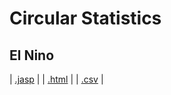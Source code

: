 #  Circular Statistics 



## El Nino 
 | [.jasp](https://github.com/jasp-stats/jasp-data-library/raw/main/El%20Nino/El%20Nino.jasp) | | [.html](https://htmlpreview.github.io/?https://github.com/jasp-stats/jasp-data-library/blob/main/El%20Nino/El_Nino.html) | | [.csv](https://raw.githubusercontent.com/jasp-stats/jasp-data-library/main/El%20Nino/El%20Nino.csv) |